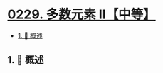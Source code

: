 # [0229. 多数元素 II【中等】](https://github.com/tnotesjs/TNotes.leetcode/tree/main/notes/0229.%20%E5%A4%9A%E6%95%B0%E5%85%83%E7%B4%A0%20II%E3%80%90%E4%B8%AD%E7%AD%89%E3%80%91)

<!-- region:toc -->

- [1. 📝 概述](#1--概述)

<!-- endregion:toc -->

## 1. 📝 概述
